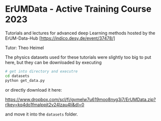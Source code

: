 # ErUMData - Active Training Course 2023

Tutorials and lectures for advanced deep Learning methods hosted by the ErUM-Data-Hub [https://indico.desy.de/event/37478/]

Tutor: Theo Heimel

The physics datasets used for these tutorials were slightly too big to put here, but they can be downloaded by
executing

```sh
# get into directory and executre
cd datasets
python get_data.py
```

or directly download it here:

https://www.dropbox.com/scl/fi/gvmelw7u619moo8nyg3j7/ErUMData.zip?rlkey=kq4do1fmalppjt2v24lzau4li&dl=0

and move it into the `datasets` folder.
